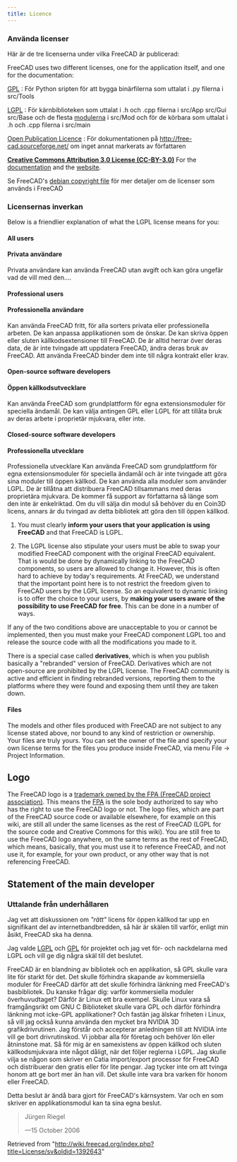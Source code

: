 ```yaml
---
title: Licence
---
```

### Använda licenser

Här är de tre licenserna under vilka FreeCAD är publicerad:

FreeCAD uses two different licenses, one for the application itself, and one for the documentation:

[GPL](http://sv.wikipedia.org/wiki/GNU_General_Public_License)
:   För Python sripten för att bygga binärfilerna som uttalat i .py filerna i src/Tools

[LGPL](http://sv.wikipedia.org/wiki/GNU_Lesser_General_Public_License)
:   För kärnbiblioteken som uttalat i .h och .cpp filerna i src/App src/Gui src/Base och de flesta [modulerna](/Workbenches/sv "Workbenches/sv") i src/Mod och för de körbara som uttalat i .h och .cpp filerna i src/main

[Open Publication Licence](http://en.wikipedia.org/wiki/Open_Publication_License "wikipedia:Open Publication License")
:   För dokumentationen på <http://free-cad.sourceforge.net/> om inget annat markerats av författaren

**[Creative Commons Attribution 3.0 License (CC-BY-3.0)](http://creativecommons.org/licenses/by/3.0/)** For the [documentation](https://wiki.freecad.org) and the [website](https://www.freecad.org).

Se FreeCAD's [debian copyright file](http://free-cad.git.sourceforge.net/git/gitweb.cgi?p=free-cad/free-cad;a=blob;f=package/debian/copyright;h=a97cf019d020edba596f2d0f614c9b09ce546b0f;hb=HEAD) för mer detaljer om de licenser som används i FreeCAD

### Licensernas inverkan

Below is a friendlier explanation of what the LGPL license means for you:

#### All users

#### Privata användare

Privata användare kan använda FreeCAD utan avgift och kan göra ungefär vad de vill med den....

#### Professional users

#### Professionella användare

Kan använda FreeCAD fritt, för alla sorters privata eller professionella arbeten. De kan anpassa applikationen som de önskar. De kan skriva öppen eller sluten källkodsextensioner till FreeCAD. De är alltid herrar över deras data, de är inte tvingade att uppdatera FreeCAD, ändra deras bruk av FreeCAD. Att använda FreeCAD binder dem inte till några kontrakt eller krav.

#### Open-source software developers

#### Öppen källkodsutvecklare

Kan använda FreeCAD som grundplattform för egna extensionsmoduler för speciella ändamål. De kan välja antingen GPL eller LGPL för att tillåta bruk av deras arbete i proprietär mjukvara, eller inte.

#### Closed-source software developers

#### Professionella utvecklare

Professionella utvecklare Kan använda FreeCAD som grundplattform för egna extensionsmoduler för speciella ändamål och är inte tvingade att göra sina moduler till öppen källkod. De kan använda alla moduler som använder LGPL. De är tillåtna att distribuera FreeCAD tillsammans med deras proprietära mjukvara. De kommer få support av författarna så länge som den inte är enkelriktad. Om du vill sälja din modul så behöver du en Coin3D licens, annars är du tvingad av detta bibliotek att göra den till öppen källkod.

1) You must clearly **inform your users that your application is using FreeCAD** and that FreeCAD is LGPL.

2) The LGPL license also stipulate your users must be able to swap your modified FreeCAD component with the original FreeCAD equivalent. That is would be done by dynamically linking to the FreeCAD components, so users are allowed to change it. However, this is often hard to achieve by today's requirements. At FreeCAD, we understand that the important point here is to not restrict the freedom given to FreeCAD users by the LGPL license. So an equivalent to dynamic linking is to offer the choice to your users, by **making your users aware of the possibility to use FreeCAD for free**. This can be done in a number of ways.

If any of the two conditions above are unacceptable to you or cannot be implemented, then you must make your FreeCAD component LGPL too and release the source code with all the modifications you made to it.

There is a special case called **derivatives**, which is when you publish basically a "rebranded" version of FreeCAD. Derivatives which are not open-source are prohibited by the LGPL license. The FreeCAD community is active and efficient in finding rebranded versions, reporting them to the platforms where they were found and exposing them until they are taken down.

#### Files

The models and other files produced with FreeCAD are not subject to any license stated above, nor bound to any kind of restriction or ownership. Your files are truly yours. You can set the owner of the file and specify your own license terms for the files you produce inside FreeCAD, via menu File → Project Information.

## Logo

The FreeCAD logo is a [trademark owned by the FPA (FreeCAD project association)](https://fpa.freecad.org/documents/Trademark.pdf). This means the [FPA](https://fpa.freecad.org) is the sole body authorized to say who has the right to use the FreeCAD logo or not. The logo files, which are part of the FreeCAD source code or available elsewhere, for example on this wiki, are still all under the same licenses as the rest of FreeCAD (LGPL for the source code and Creative Commons for this wiki). You are still free to use the FreeCAD logo anywhere, on the same terms as the rest of FreeCAD, which means, basically, that you must use it to reference FreeCAD, and not use it, for example, for your own product, or any other way that is not referencing FreeCAD.

## Statement of the main developer

### Uttalande från underhållaren

Jag vet att diskussionen om *"rätt"* licens för öppen källkod tar upp en signifikant del av internetbandbredden, så här är skälen till varför, enligt min åsikt, FreeCAD ska ha denna.

Jag valde [LGPL](http://sv.wikipedia.org/wiki/GNU_Lesser_General_Public_License) och [GPL](http://sv.wikipedia.org/wiki/GNU_General_Public_License) för projektet och jag vet för- och nackdelarna med LGPL och vill ge dig några skäl till det beslutet.

FreeCAD är en blandning av bibliotek och en applikation, så GPL skulle vara lite för starkt för det. Det skulle förhindra skapande av kommersiella moduler för FreeCAD därför att det skulle förhindra länkning med FreeCAD's basbibliotek. Du kanske frågar dig: varför kommersiella moduler överhuvudtaget? Därför är Linux ett bra exempel. Skulle Linux vara så framgångsrikt om GNU C Biblioteket skulle vara GPL och därför förhindra länkning mot icke-GPL applikationer? Och fastän jag älskar friheten i Linux, så vill jag också kunna använda den mycket bra NVIDIA 3D grafikdrivrutinen. Jag förstår och accepterar anledningen till att NVIDIA inte vill ge bort drivrutinskod. Vi jobbar alla för företag och behöver lön eller åtninstone mat. Så för mig är en samexistens av öppen källkod och sluten källkodsmjukvara inte något dåligt, när det följer reglerna i LGPL. Jag skulle vilja se någon som skriver en Catia import/export processor för FreeCAD och distribuerar den gratis eller för lite pengar. Jag tycker inte om att tvinga honom att ge bort mer än han vill. Det skulle inte vara bra varken för honom eller FreeCAD.

Detta beslut är ändå bara gjort för FreeCAD's kärnsystem. Var och en som skriver en applikationsmodul kan ta sina egna beslut.

> Jürgen Riegel
>
> —15 October 2006

Retrieved from "<http://wiki.freecad.org/index.php?title=License/sv&oldid=1392643>"